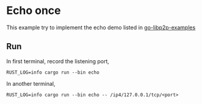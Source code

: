 # Echo once

This example try to implement the echo demo listed in [go-libp2p-examples]()

## Run

In first terminal, record the listening port,

```shell
RUST_LOG=info cargo run --bin echo
```

In another terminal,

```shell
RUST_LOG=info cargo run --bin echo -- /ip4/127.0.0.1/tcp/<port>
```